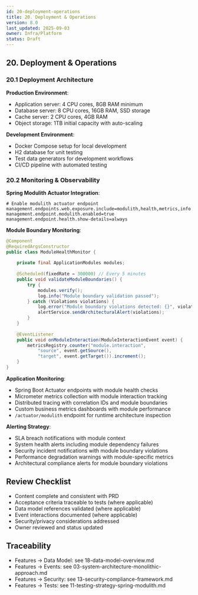 ```yaml
---
id: 20-deployment-operations
title: 20. Deployment & Operations
version: 8.0
last_updated: 2025-09-03
owner: Infra/Platform
status: Draft
---
```


## 20. Deployment & Operations

### 20.1 Deployment Architecture

**Production Environment**:

- Application server: 4 CPU cores, 8GB RAM minimum
- Database server: 8 CPU cores, 16GB RAM, SSD storage
- Cache server: 2 CPU cores, 4GB RAM
- Object storage: 1TB initial capacity with auto-scaling

**Development Environment**:

- Docker Compose setup for local development
- H2 database for unit testing
- Test data generators for development workflows
- CI/CD pipeline with automated testing

### 20.2 Monitoring & Observability

**Spring Modulith Actuator Integration**:

```properties
# Enable modulith actuator endpoint
management.endpoints.web.exposure.include=modulith,health,metrics,info
management.endpoint.modulith.enabled=true
management.endpoint.health.show-details=always
```

**Module Boundary Monitoring**:

```java
@Component
@RequiredArgsConstructor
public class ModuleHealthMonitor {
    
    private final ApplicationModules modules;
    
    @Scheduled(fixedRate = 300000) // Every 5 minutes
    public void validateModuleBoundaries() {
        try {
            modules.verify();
            log.info("Module boundary validation passed");
        } catch (Violations violations) {
            log.error("Module boundary violations detected: {}", violations);
            alertService.sendArchitecturalAlert(violations);
        }
    }
    
    @EventListener
    public void onModuleInteraction(ModuleInteractionEvent event) {
        metricsRegistry.counter("module.interaction", 
            "source", event.getSource(),
            "target", event.getTarget()).increment();
    }
}
```

**Application Monitoring**:

- Spring Boot Actuator endpoints with module health checks
- Micrometer metrics collection with module interaction tracking
- Distributed tracing with correlation IDs and module boundaries
- Custom business metrics dashboards with module performance
- `/actuator/modulith` endpoint for runtime architecture inspection

**Alerting Strategy**:

- SLA breach notifications with module context
- System health alerts including module dependency failures
- Security incident notifications with module boundary violations
- Performance degradation warnings with module-specific metrics
- Architectural compliance alerts for module boundary violations

## Review Checklist

- Content complete and consistent with PRD
- Acceptance criteria traceable to tests (where applicable)
- Data model references validated (where applicable)
- Event interactions documented (where applicable)
- Security/privacy considerations addressed
- Owner reviewed and status updated

## Traceability

- Features → Data Model: see 18-data-model-overview.md
- Features → Events: see 03-system-architecture-monolithic-approach.md
- Features → Security: see 13-security-compliance-framework.md
- Features → Tests: see 11-testing-strategy-spring-modulith.md
